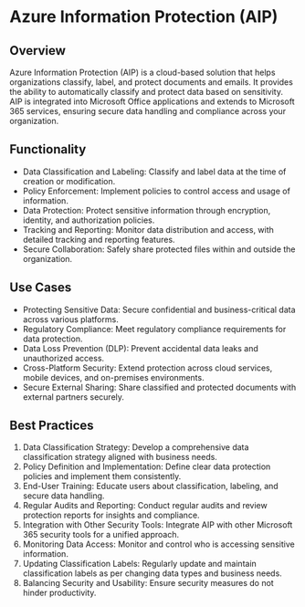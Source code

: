 # Azure Information Protection (AIP)
## Overview
Azure Information Protection (AIP) is a cloud-based solution that helps organizations classify, label, and protect documents and emails. It provides the ability to automatically classify and protect data based on sensitivity. AIP is integrated into Microsoft Office applications and extends to Microsoft 365 services, ensuring secure data handling and compliance across your organization.

## Functionality
 - Data Classification and Labeling: Classify and label data at the time of creation or modification.
 - Policy Enforcement: Implement policies to control access and usage of information.
 - Data Protection: Protect sensitive information through encryption, identity, and authorization policies.
 - Tracking and Reporting: Monitor data distribution and access, with detailed tracking and reporting features.
 - Secure Collaboration: Safely share protected files within and outside the organization.

## Use Cases
 - Protecting Sensitive Data: Secure confidential and business-critical data across various platforms.
 - Regulatory Compliance: Meet regulatory compliance requirements for data protection.
 - Data Loss Prevention (DLP): Prevent accidental data leaks and unauthorized access.
-  Cross-Platform Security: Extend protection across cloud services, mobile devices, and on-premises environments.
-  Secure External Sharing: Share classified and protected documents with external partners securely.

## Best Practices
1. Data Classification Strategy: Develop a comprehensive data classification strategy aligned with business needs.
2. Policy Definition and Implementation: Define clear data protection policies and implement them consistently.
3. End-User Training: Educate users about classification, labeling, and secure data handling.
4. Regular Audits and Reporting: Conduct regular audits and review protection reports for insights and compliance.
5. Integration with Other Security Tools: Integrate AIP with other Microsoft 365 security tools for a unified approach.
6. Monitoring Data Access: Monitor and control who is accessing sensitive information.
7. Updating Classification Labels: Regularly update and maintain classification labels as per changing data types and business needs.
8. Balancing Security and Usability: Ensure security measures do not hinder productivity.
